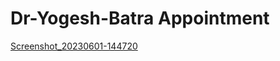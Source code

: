 # Dr-Yogesh-Batra Appointment


[Screenshot_20230601-144720](https://github.com/sachin3618/Dr-Yogesh-Batra/assets/83819683/ef3327ca-4f4e-4826-9a61-589e3996c04c)
